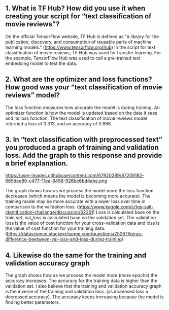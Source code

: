 ## 1. What is TF Hub?  How did you use it when creating your script for “text classification of movie reviews”?

On the official TensorFlow website, TF Hub is defined as "a library for the publication, discovery, and consumption of reusable parts of machine learning models." (https://www.tensorflow.org/hub) In the script for text classification of movie reviews, TF Hub was used for transfer learning. For the example, TensorFlow Hub was used to call a pre-trained text embedding model to test the data. 


## 2. What are the optimizer and loss functions?  How good was your “text classification of movie reviews” model?

The loss function measures how accurate the model is during training. An optimizer function is how the model is updated based on the data it sees and its loss function. The text classification of movie reviews model returned a loss of 0.313, and an accuracy of 0.866. 

## 3. In “text classification with preprocessed text” you produced a graph of training and validation loss.  Add the graph to this response and provide a brief explanation. 

https://user-images.githubusercontent.com/67920289/87259182-669dee80-c477-11ea-8458-926be6bd4abe.png

The graph shows how as we process the model more the loss function decreases (which means the model is becoming more accurate). The training model may be more accurate with a lower loss over time in comparison to the validation loss. (https://www.kaggle.com/c/tgs-salt-identification-challenge/discussion/62261) Loss is calculated base on the train set, val_loss is calculated base on the validation set. The validation loss is the value of cost function for your cross-validation data and loss is the value of cost function for your training data. (https://datascience.stackexchange.com/questions/25267/keras-difference-beetween-val-loss-and-loss-during-training) 

## 4. Likewise do the same for the training and validation accuracy graph

[](https://user-images.githubusercontent.com/67920289/87259769-aa92f280-c47b-11ea-93f6-40b59aa8bd7b.png)

The graph shows how as we process the model more (more epochs) the accuracy increases. The accuracy for the training data is higher than the validation set. I also believe that the training and validation accuracy graph is the inverse of the training and validation loss. (as increased loss = decreased accuracy). The accuracy keeps increasing because the model is finding better parameters.




